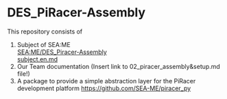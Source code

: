 # DES_PiRacer-Assembly
This repository consists of 
1. Subject of SEA:ME<br>
   [SEA:ME/DES_Piracer-Assembly](https://github.com/DES_Piracer-Assembly)<br>
   [subject.en.md](/subject.en.md)<br>
3. Our Team documentation 
   (Insert link to 02_piracer_assembly&setup.md file!)
4. A package to provide a simple abstraction layer for the PiRacer development platform 
   https://github.com/SEA-ME/piracer_py
